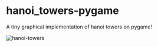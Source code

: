 # hanoi_towers-pygame
A tiny graphical implementation of hanoi towers on pygame!

![hanoi-towers](https://user-images.githubusercontent.com/33204359/144520642-2fdf8aad-7a9c-47cc-8d9f-88c7738d2d77.gif)
